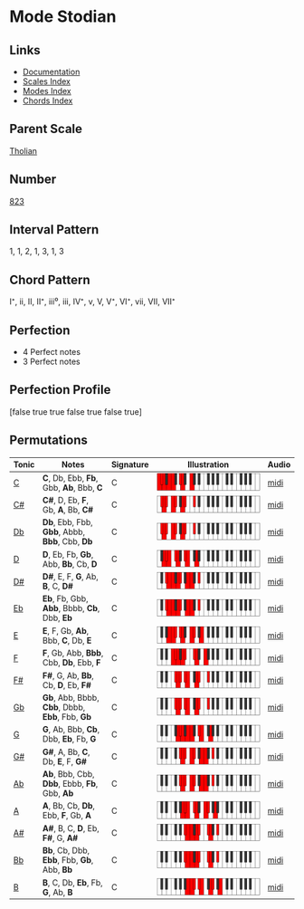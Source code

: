 # Mode Stodian

## Links

- [Documentation](index.md)
- [Scales Index](Scales.md)
- [Modes Index](Modes.md)
- [Chords Index](Chords.md)

## Parent Scale

[Tholian](ScaleTholian.md)

## Number

[823](https://ianring.com/musictheory/scales/823)

## Interval Pattern

1, 1, 2, 1, 3, 1, 3

## Chord Pattern

I⁺, ii, II, II⁺, iii⁰, iii, IV⁺, v, V, V⁺, VI⁺, vii, VII, VII⁺

## Perfection

- 4 Perfect notes
- 3 Perfect notes

## Perfection Profile

[false true true false true false true]

## Permutations

| Tonic | Notes | Signature | Illustration | Audio |
|-------|-------|-----------|--------------|-------|
| [C](ModeCNaturalStodian.md) | **C**, Db, Ebb, **Fb**, Gbb, **Ab**, Bbb, **C** | C | ![CNaturalStodian](ModeCNaturalStodian.png) | [midi](https://github.com/edipermadi/music/blob/main/docs/ModeCNaturalStodian.mid?raw=true) |
| [C#](ModeCSharpStodian.md) | **C#**, D, Eb, **F**, Gb, **A**, Bb, **C#** | C | ![CSharpStodian](ModeCSharpStodian.png) | [midi](https://github.com/edipermadi/music/blob/main/docs/ModeCSharpStodian.mid?raw=true) |
| [Db](ModeDFlatStodian.md) | **Db**, Ebb, Fbb, **Gbb**, Abbb, **Bbb**, Cbb, **Db** | C | ![DFlatStodian](ModeDFlatStodian.png) | [midi](https://github.com/edipermadi/music/blob/main/docs/ModeDFlatStodian.mid?raw=true) |
| [D](ModeDNaturalStodian.md) | **D**, Eb, Fb, **Gb**, Abb, **Bb**, Cb, **D** | C | ![DNaturalStodian](ModeDNaturalStodian.png) | [midi](https://github.com/edipermadi/music/blob/main/docs/ModeDNaturalStodian.mid?raw=true) |
| [D#](ModeDSharpStodian.md) | **D#**, E, F, **G**, Ab, **B**, C, **D#** | C | ![DSharpStodian](ModeDSharpStodian.png) | [midi](https://github.com/edipermadi/music/blob/main/docs/ModeDSharpStodian.mid?raw=true) |
| [Eb](ModeEFlatStodian.md) | **Eb**, Fb, Gbb, **Abb**, Bbbb, **Cb**, Dbb, **Eb** | C | ![EFlatStodian](ModeEFlatStodian.png) | [midi](https://github.com/edipermadi/music/blob/main/docs/ModeEFlatStodian.mid?raw=true) |
| [E](ModeENaturalStodian.md) | **E**, F, Gb, **Ab**, Bbb, **C**, Db, **E** | C | ![ENaturalStodian](ModeENaturalStodian.png) | [midi](https://github.com/edipermadi/music/blob/main/docs/ModeENaturalStodian.mid?raw=true) |
| [F](ModeFNaturalStodian.md) | **F**, Gb, Abb, **Bbb**, Cbb, **Db**, Ebb, **F** | C | ![FNaturalStodian](ModeFNaturalStodian.png) | [midi](https://github.com/edipermadi/music/blob/main/docs/ModeFNaturalStodian.mid?raw=true) |
| [F#](ModeFSharpStodian.md) | **F#**, G, Ab, **Bb**, Cb, **D**, Eb, **F#** | C | ![FSharpStodian](ModeFSharpStodian.png) | [midi](https://github.com/edipermadi/music/blob/main/docs/ModeFSharpStodian.mid?raw=true) |
| [Gb](ModeGFlatStodian.md) | **Gb**, Abb, Bbbb, **Cbb**, Dbbb, **Ebb**, Fbb, **Gb** | C | ![GFlatStodian](ModeGFlatStodian.png) | [midi](https://github.com/edipermadi/music/blob/main/docs/ModeGFlatStodian.mid?raw=true) |
| [G](ModeGNaturalStodian.md) | **G**, Ab, Bbb, **Cb**, Dbb, **Eb**, Fb, **G** | C | ![GNaturalStodian](ModeGNaturalStodian.png) | [midi](https://github.com/edipermadi/music/blob/main/docs/ModeGNaturalStodian.mid?raw=true) |
| [G#](ModeGSharpStodian.md) | **G#**, A, Bb, **C**, Db, **E**, F, **G#** | C | ![GSharpStodian](ModeGSharpStodian.png) | [midi](https://github.com/edipermadi/music/blob/main/docs/ModeGSharpStodian.mid?raw=true) |
| [Ab](ModeAFlatStodian.md) | **Ab**, Bbb, Cbb, **Dbb**, Ebbb, **Fb**, Gbb, **Ab** | C | ![AFlatStodian](ModeAFlatStodian.png) | [midi](https://github.com/edipermadi/music/blob/main/docs/ModeAFlatStodian.mid?raw=true) |
| [A](ModeANaturalStodian.md) | **A**, Bb, Cb, **Db**, Ebb, **F**, Gb, **A** | C | ![ANaturalStodian](ModeANaturalStodian.png) | [midi](https://github.com/edipermadi/music/blob/main/docs/ModeANaturalStodian.mid?raw=true) |
| [A#](ModeASharpStodian.md) | **A#**, B, C, **D**, Eb, **F#**, G, **A#** | C | ![ASharpStodian](ModeASharpStodian.png) | [midi](https://github.com/edipermadi/music/blob/main/docs/ModeASharpStodian.mid?raw=true) |
| [Bb](ModeBFlatStodian.md) | **Bb**, Cb, Dbb, **Ebb**, Fbb, **Gb**, Abb, **Bb** | C | ![BFlatStodian](ModeBFlatStodian.png) | [midi](https://github.com/edipermadi/music/blob/main/docs/ModeBFlatStodian.mid?raw=true) |
| [B](ModeBNaturalStodian.md) | **B**, C, Db, **Eb**, Fb, **G**, Ab, **B** | C | ![BNaturalStodian](ModeBNaturalStodian.png) | [midi](https://github.com/edipermadi/music/blob/main/docs/ModeBNaturalStodian.mid?raw=true) |
